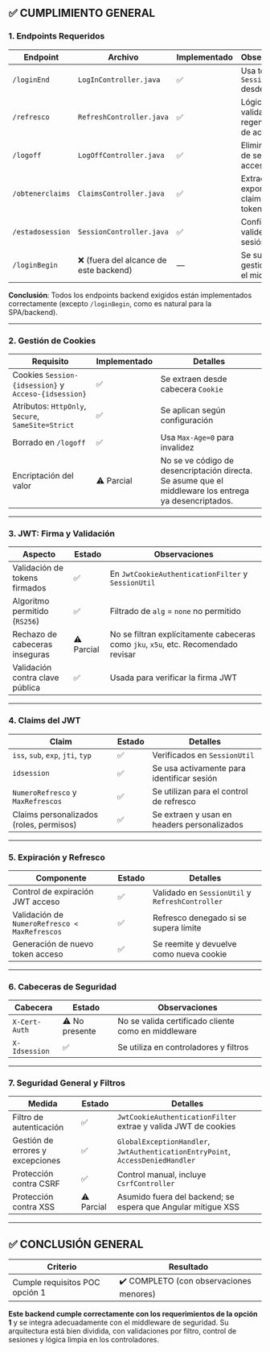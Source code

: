 ## ✅ CUMPLIMIENTO GENERAL

### 1. **Endpoints Requeridos**

| Endpoint         | Archivo                               | Implementado | Observaciones                                 |
| ---------------- | ------------------------------------- | ------------ | --------------------------------------------- |
| `/loginEnd`      | `LogInController.java`                | ✅            | Usa token `Sessiontmp` desde cookie           |
| `/refresco`      | `RefreshController.java`              | ✅            | Lógica de validación y regeneración de acceso |
| `/logoff`        | `LogOffController.java`               | ✅            | Elimina cookies de sesión y acceso            |
| `/obtenerclaims` | `ClaimsController.java`               | ✅            | Extrae y expone los claims de los tokens      |
| `/estadosession` | `SessionController.java`              | ✅            | Confirma validez de sesión                    |
| `/loginBegin`    | ❌ (fuera del alcance de este backend) | —            | Se supone gestionado por el middleware        |

**Conclusión**: Todos los endpoints backend exigidos están implementados correctamente (excepto `/loginBegin`, como es natural para la SPA/backend).

---

### 2. **Gestión de Cookies**

| Requisito                                            | Implementado | Detalles                                                                                              |
| ---------------------------------------------------- | ------------ | ----------------------------------------------------------------------------------------------------- |
| Cookies `Session-{idsession}` y `Acceso-{idsession}` | ✅            | Se extraen desde cabecera `Cookie`                                                                    |
| Atributos: `HttpOnly`, `Secure`, `SameSite=Strict`   | ✅            | Se aplican según configuración                                                                        |
| Borrado en `/logoff`                                 | ✅            | Usa `Max-Age=0` para invalidez                                                                        |
| Encriptación del valor                               | ⚠️ Parcial   | No se ve código de desencriptación directa. Se asume que el middleware los entrega ya desencriptados. |

---

### 3. **JWT: Firma y Validación**

| Aspecto                         | Estado     | Observaciones                                                                      |
| ------------------------------- | ---------- | ---------------------------------------------------------------------------------- |
| Validación de tokens firmados   | ✅          | En `JwtCookieAuthenticationFilter` y `SessionUtil`                                 |
| Algoritmo permitido (`RS256`)   | ✅          | Filtrado de `alg` = `none` no permitido                                            |
| Rechazo de cabeceras inseguras  | ⚠️ Parcial | No se filtran explícitamente cabeceras como `jku`, `x5u`, etc. Recomendado revisar |
| Validación contra clave pública | ✅          | Usada para verificar la firma JWT                                                  |

---

### 4. **Claims del JWT**

| Claim                                   | Estado | Detalles                                    |
| --------------------------------------- | ------ | ------------------------------------------- |
| `iss`, `sub`, `exp`, `jti`, `typ`       | ✅      | Verificados en `SessionUtil`                |
| `idsession`                             | ✅      | Se usa activamente para identificar sesión  |
| `NumeroRefresco` y `MaxRefrescos`       | ✅      | Se utilizan para el control de refresco     |
| Claims personalizados (roles, permisos) | ✅      | Se extraen y usan en headers personalizados |

---

### 5. **Expiración y Refresco**

| Componente                                    | Estado | Detalles                                        |
| --------------------------------------------- | ------ | ----------------------------------------------- |
| Control de expiración JWT acceso              | ✅      | Validado en `SessionUtil` y `RefreshController` |
| Validación de `NumeroRefresco < MaxRefrescos` | ✅      | Refresco denegado si se supera límite           |
| Generación de nuevo token acceso              | ✅      | Se reemite y devuelve como nueva cookie         |

---

### 6. **Cabeceras de Seguridad**

| Cabecera        | Estado                | Observaciones                                       |
| --------------- | --------------------- | --------------------------------------------------- |
| `X-Cert-Auth`   | ⚠️ No presente        | No se valida certificado cliente como en middleware |
| `X-Idsession`   | ✅                     | Se utiliza en controladores y filtros               |

---

### 7. **Seguridad General y Filtros**

| Medida                           | Estado     | Detalles                                                                       |
| -------------------------------- | ---------- | ------------------------------------------------------------------------------ |
| Filtro de autenticación          | ✅          | `JwtCookieAuthenticationFilter` extrae y valida JWT de cookies                 |
| Gestión de errores y excepciones | ✅          | `GlobalExceptionHandler`, `JwtAuthenticationEntryPoint`, `AccessDeniedHandler` |
| Protección contra CSRF           | ✅          | Control manual, incluye `CsrfController`                                       |
| Protección contra XSS            | ⚠️ Parcial | Asumido fuera del backend; se espera que Angular mitigue XSS                   |

---

## ✅ CONCLUSIÓN GENERAL

| Criterio                       | Resultado                               |
|--------------------------------| --------------------------------------- |
| Cumple requisitos POC opción 1 | ✔️ COMPLETO (con observaciones menores) |

**Este backend cumple correctamente con los requerimientos de la opción 1** y se integra adecuadamente con el middleware de seguridad. Su arquitectura está bien dividida, con validaciones por filtro, control de sesiones y lógica limpia en los controladores.